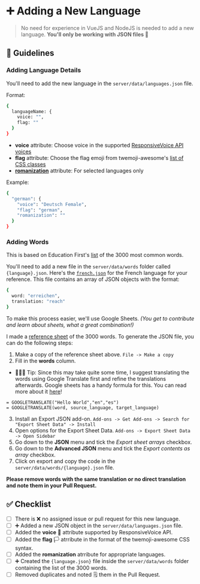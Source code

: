 # ➕ Adding a New Language

> No need for experience in VueJS and NodeJS is needed to add a new language. **You'll only be working with JSON files 🎉**

## 📝 Guidelines

### Adding Language Details
You'll need to add the new language in the `server/data/languages.json` file.

Format:
```sh
{
  languageName: {
    voice: "",
    flag: ""
  }
}
```

- **voice** attribute: Choose voice in the supported [ResponsiveVoice API voices](https://github.com/jayehernandez/letra-extension/blob/master/docs/supported_voices.md)
- **flag** attribute: Choose the flag emoji from twemoji-awesome's [list of CSS classes](https://github.com/jayehernandez/letra-extension/blob/master/client/src/style/twemoji-awesome.scss)
- [**romanization**](https://en.wikipedia.org/wiki/Romanization) attribute: For selected languages only

Example:
```sh
{
  "german": {
    "voice": "Deutsch Female",
    "flag": "german",
    "romanization": ""
  }
}
```

### Adding Words
This is based on Education First's [list](https://www.ef.com/wwen/english-resources/english-vocabulary/top-3000-words/) of the 3000 most common words.

You'll need to add a new file in the `server/data/words` folder called `{language}.json`.
Here's the [`french.json`](https://github.com/jayehernandez/letra-extension/blob/master/server/data/words/french.json) for the French language for your reference. This file contains an array of JSON objects with the format:
```sh
{
  word: "erreichen",
  translation: "reach"
}
```

To make this process easier, we'll use Google Sheets. _(You get to contribute and learn about sheets, what a great combination!)_

I made a [reference sheet](https://docs.google.com/spreadsheets/d/1XFWxJPyVvlG-XL_EFGZ2BUTII0Gr3ovoKPrjfEi-a14) of the 3000 words. To generate the JSON file, you can do the following steps:

1. Make a copy of the reference sheet above. `File -> Make a copy`
2. Fill in the **words** column.
* 💁🏻‍♀️ Tip: Since this may take quite some time, I suggest translating the words using Google Translate first and refine the translations afterwards. Google sheets has a handy formula for this. You can read more about it [here](https://support.google.com/docs/answer/3093331?hl=en)!
```
= GOOGLETRANSLATE("Hello World","en","es")
= GOOGLETRANSLATE(word, source_language, target_language)
```

3. Install an Export JSON add-on.
  `Add-ons -> Get Add-ons -> Search for "Export Sheet Data" -> Install`
4. Open options for the Export Sheet Data.
  `Add-ons -> Export Sheet Data -> Open Sidebar`
5. Go down to the **JSON** menu and tick the *Export sheet arrays* checkbox.
6. Go down to the **Advanced JSON** menu and tick the *Export contents as array* checkbox.
7. Click on export and copy the code in the `server/data/words/{language}.json` file.

**Please remove words with the same translation or no direct translation and note them in your Pull Request.**

## ✅ Checklist
- [ ] There is ❌ no assigned issue or pull request for this new language.
- [ ] ➕ Added a new JSON object in the `server/data/languages.json` file.
- [ ] Added the **voice** 🎤 attribute supported by ResponsiveVoice API.
- [ ] Added the **flag** 🏳 atrribute in the format of the twemoji-awesome CSS syntax.
- [ ] Added the **romanization** atrribute for appropriate languages.
- [ ] ➕ Created the `{language.json}` file inside the `server/data/words` folder containing the list of the 3000 words.
- [ ] Removed duplicates and noted 🗒 them in the Pull Request.

